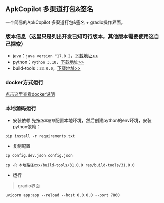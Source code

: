 ## ApkCopilot 多渠道打包&签名 
一个简易的ApkCopilot 多渠道打包&签名 + gradio操作界面。

### 版本信息（这里只是列出开发已知可行版本，其他版本需要使用这自己探索）
- java：`java version "17.0.2`，[下载地址>>](https://jdk.java.net/archive/)
- python：`Python 3.10`，[下载地址>>](https://www.python.org/downloads/)
- build-tools：`33.0.0`，[下载地址>>](https://androidsdkmanager.azurewebsites.net/Buildtools)

### docker方式运行
[点击这里查看docker说明](docker/README.md)


### 本地源码运行

- 安装依赖
先按`版本信息`配置本地环境，然后创建python的env环境，安装python依赖：
```shell
pip install -r requirements.txt
```

- 复制配置
```shell
cp config.dev.json config.json
```
```shell
cp -R 本地路径xxx/build-tools/31.0.0 res/build-tools/31.0.0
```

- 运行
> gradio界面
```shell
uvicorn app:app --reload --host 0.0.0.0 --port 7860
```
